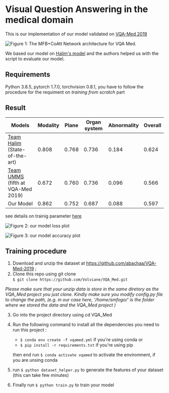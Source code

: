 # Visual Question Answering in the medical domain

This is our implementation of our model validated on [VQA-Med 2019](https://github.com/abachaa/VQA-Med-2019 )



 ![Figure 1: The MFB+CoAtt Network architecture for VQA Med.](https://github.com/Volviane/VQA_Med/blob/main/imgs/model_architecture.PNG)

 We based our model on [Halim's model](http://www.dei.unipd.it/~ferro/CLEF-WN-Drafts/CLEF2019/paper_85.pdf) and the authors helped us with the script to evaluate our model.
## Requirements
Python 3.8.5, pytorch 1.7.0, torchvision 0.8.1, you have to follow the procedure for the requiment on *training from scratch* part
 
  
## Result
| Models                            	| Modality 	| Plane  	| Organ system 	| Abnormality 	| Overall 	|
|-----------------------------------	|----------	|--------	|--------------	|-------------	|---------	|
| [Team Halim](http://www.dei.unipd.it/~ferro/CLEF-WN-Drafts/CLEF2019/paper_85.pdf) (State-of-the-art)     	| 0.808    	| 0.768  	| 0.736        	| 0.184       	| 0.624   	|
| [Team UMMS](https://www.semanticscholar.org/paper/Deep-Multimodal-Learning-for-Medical-Visual-Shi-Liu/1b0ae121c79437bb122d0cd20d744776445792a4) (fifth at VQA-Med 2019) 	| 0.672    	| 0.760  	| 0.736        	| 0.096       	| 0.566   	|
| Our Model                         	| 0.862    	| 0.752  	| 0.687        	| 0.088       	| 0.597   	|

see details on trainig parameter [here](https://github.com/Volviane/VQA_Med/blob/main/config.py)

![Figure 2: our model loss plot ](https://github.com/Volviane/VQA_Med/blob/main/imgs/loss.png)

![Figure 3: our model accuracy plot ](https://github.com/Volviane/VQA_Med/blob/main/imgs/acc1.png)


## Training procedure


1. Download and unzip the dataset at  https://github.com/abachaa/VQA-Med-2019 ;
2. Clone this repo using git clone  
`$ git clone https://github.com/Volviane/VQA_Med.git`

*Please make sure that your unzip data is store in the same diretory as the  VQA_Med project you just clone. Kindly make sure you modify config.py file to change the path, (e.g. in our case here, '/home/smfogo/' is the folder where we stored the data and the  VQA_Med  project )*

3. Go into the project directory using cd VQA_Med
4. Run the following command to install all the dependencies you need to run this project :
    - `$ conda env create -f vqamed.yml`  if you're using conda 
    or
    - `$ pip install -r requirements.txt` if you're using pip

    then end run `$ conda activate vqamed` to activate the enviromnent, if you are unsing conda

5. run `$ python dataset_helper.py` to generate the features of your dataset (this can take few minutes)
6. Finally run `$ python train.py` to train your model 